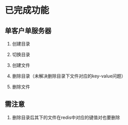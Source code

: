 # 已完成功能

## 单客户单服务器

1. 创建目录

2. 切换目录

3. 创建文件

4. 删除目录（未解决删除目录下文件对应的key-value问题）

5. 删除文件

## 需注意

1. 删除目录后其下的文件在redis中对应的键值对也要删除
